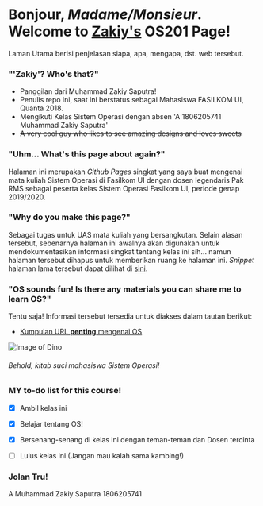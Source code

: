 # Bonjour, *Madame/Monsieur*. Welcome to [Zakiy's](https://github.com/zakiysaputra) OS201 Page!

Laman Utama berisi penjelasan siapa, apa, mengapa, dst. web tersebut.
### "'Zakiy'? Who's that?"

- Panggilan dari Muhammad Zakiy Saputra!
- Penulis repo ini, saat ini berstatus sebagai Mahasiswa FASILKOM UI, Quanta 2018.
- Mengikuti Kelas Sistem Operasi dengan absen 'A 1806205741 Muhammad Zakiy Saputra'
- ~~A very cool guy who likes to see amazing designs and loves sweets~~

### "Uhm... What's this page about again?"

Halaman ini merupakan *Github Pages* singkat yang saya buat mengenai mata kuliah Sistem Operasi di Fasilkom UI dengan dosen legendaris Pak RMS
sebagai peserta kelas Sistem Operasi Fasilkom UI, periode genap 2019/2020.


### "Why do you make this page?"

Sebagai tugas untuk UAS mata kuliah yang bersangkutan. Selain alasan tersebut, sebenarnya halaman ini awalnya akan digunakan untuk mendokumentasikan informasi
singkat tentang kelas ini sih... namun halaman tersebut dihapus untuk memberikan ruang ke halaman ini. *Snippet* halaman lama tersebut dapat dilihat di [sini](https://github.com/zakiysaputra/os201/commit/b4b74dd6535510d5dc09155b68b7618004f7f6f1).


### "OS sounds fun! Is there any materials you can share me to learn OS?"

Tentu saja! Informasi tersebut tersedia untuk diakses dalam tautan berikut:
- [Kumpulan URL **penting** mengenai OS](URLs/)


![Image of Dino](https://cv02.twirpx.net/2523/2523113.jpg?t=20181027053614)
###### Behold, *kitab suci* mahasiswa Sistem Operasi!


### MY to-do list for this course!

- [X] Ambil kelas ini
- [X] Belajar tentang OS!
- [X] Bersenang-senang di kelas ini dengan teman-teman dan Dosen tercinta
- [ ] Lulus kelas ini (Jangan mau kalah sama kambing!)




### Jolan Tru!

A Muhammad Zakiy Saputra 1806205741
